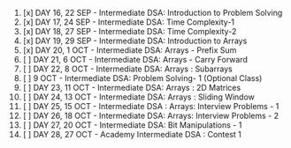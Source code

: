 1. [x] DAY 16, 22 SEP - Intermediate DSA: Introduction to Problem Solving
1. [x] DAY 17, 24 SEP - Intermediate DSA: Time Complexity-1
1. [x] DAY 18, 27 SEP - Intermediate DSA: Time Complexity-2
1. [x] DAY 19, 29 SEP - Intermediate DSA: Introduction to Arrays
1. [x] DAY 20, 1 OCT - Intermediate DSA: Arrays - Prefix Sum
1. [ ] DAY 21, 6 OCT - Intermediate DSA: Arrays - Carry Forward
1. [ ] DAY 22, 8 OCT - Intermediate DSA: Arrays : Subarrays
1. [ ] 9 OCT - Intermediate DSA: Problem Solving- 1 (Optional Class)
1. [ ] DAY 23, 11 OCT - Intermediate DSA: Arrays : 2D Matrices
1. [ ] DAY 24, 13 OCT - Intermediate DSA: Arrays : Sliding Window
1. [ ] DAY 25, 15 OCT - Intermediate DSA : Arrays: Interview Problems - 1
1. [ ] DAY 26, 18 OCT - Intermediate DSA: Arrays: Interview Problems - 2
1. [ ] DAY 27, 20 OCT - Intermediate DSA: Bit Manipulations - 1
1. [ ] DAY 28, 27 OCT - Academy Intermediate DSA : Contest 1

